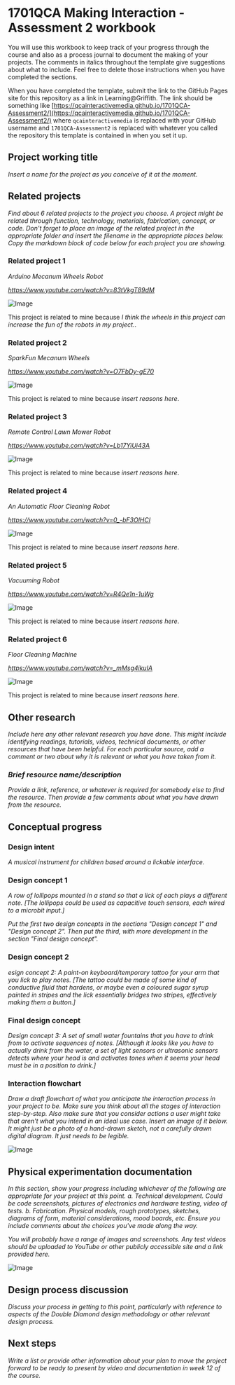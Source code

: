 # 1701QCA Making Interaction - Assessment 2 workbook

You will use this workbook to keep track of your progress through the course and also as a process journal to document the making of your projects. The comments in italics throughout the template give suggestions about what to include. Feel free to delete those instructions when you have completed the sections.

When you have completed the template, submit the link to the GitHub Pages site for this repository as a link in Learning@Griffith. The link should be something like [https://qcainteractivemedia.github.io/1701QCA-Assessment2/](https://qcainteractivemedia.github.io/1701QCA-Assessment2/) where `qcainteractivemedia` is replaced with your GitHub username and `1701QCA-Assessment2` is replaced with whatever you called the repository this template is contained in when you set it up.

## Project working title ##
*Insert a name for the project as you conceive of it at the moment.*

## Related projects ##
*Find about 6 related projects to the project you choose. A project might be related through  function, technology, materials, fabrication, concept, or code. Don't forget to place an image of the related project in the appropriate folder and insert the filename in the appropriate places below. Copy the markdown block of code below for each project you are showing.*

### Related project 1 ###
*Arduino Mecanum Wheels Robot*

*https://www.youtube.com/watch?v=83tVkgT89dM*

![Image](relatedproject01.PNG)

This project is related to mine because *I think the wheels in this project can increase the fun of the robots in my project.*.

### Related project 2 ###
*SparkFun Mecanum Wheels*

*https://www.youtube.com/watch?v=O7FbDy-gE70*

![Image](relatedproject02.PNG)

This project is related to mine because *insert reasons here*.

### Related project 3 ###
*Remote Control Lawn Mower Robot*

*https://www.youtube.com/watch?v=Lb17YiUi43A*

![Image](relatedproject03.PNG)

This project is related to mine because *insert reasons here*.

### Related project 4 ###
*An Automatic Floor Cleaning Robot*

*https://www.youtube.com/watch?v=0_-bF3OlHCI*

![Image](relatedproject04.PNG)

This project is related to mine because *insert reasons here*.

### Related project 5 ###
*Vacuuming Robot*

*https://www.youtube.com/watch?v=R4Qe1n-1uWg*

![Image](relatedproject05.PNG)

This project is related to mine because *insert reasons here*.

### Related project 6 ###
*Floor Cleaning Machine*

*https://www.youtube.com/watch?v=_mMsg4ikuIA*

![Image](relatedproject06.PNG)

This project is related to mine because *insert reasons here*.

## Other research ##
*Include here any other relevant research you have done. This might include identifying readings, tutorials, videos, technical documents, or other resources that have been helpful. For each particular source, add a comment or two about why it is relevant or what you have taken from it.*

### *Brief resource name/description* ###

*Provide a link, reference, or whatever is required for somebody else to find the resource. Then provide a few comments about what you have drawn from the resource.*

## Conceptual progress ##

### Design intent ###
*A musical instrument for children based around a lickable interface.*

### Design concept 1 ###
*A row of lollipops mounted in a stand so that a lick of each plays a different note. [The
lollipops could be used as capacitive touch sensors, each wired to a microbit input.]* 

*Put the first two design concepts in the sections "Design concept 1" and "Design concept 2". Then put the third, with more development in the section "Final design concept".*

### Design concept 2 ###
*esign concept 2: A paint-on keyboard/temporary tattoo for your arm that you lick to play notes. [The
tattoo could be made of some kind of conductive fluid that hardens, or maybe even a coloured sugar syrup
painted in stripes and the lick essentially bridges two stripes, effectively making them a button.]*

### Final design concept ###
*Design concept 3: A set of small water fountains that you have to drink from to activate sequences of notes.
[Although it looks like you have to actually drink from the water, a set of light sensors or ultrasonic sensors
detects where your head is and activates tones when it seems your head must be in a position to drink.]*

### Interaction flowchart ###
*Draw a draft flowchart of what you anticipate the interaction process in your project to be. Make sure you think about all the stages of interaction step-by-step. Also make sure that you consider actions a user might take that aren't what you intend in an ideal use case. Insert an image of it below. It might just be a photo of a hand-drawn sketch, not a carefully drawn digital diagram. It just needs to be legible.*

![Image](missingimage.png)

## Physical experimentation documentation ##

*In this section, show your progress including whichever of the following are appropriate for your project at this point.
a.	Technical development. Could be code screenshots, pictures of electronics and hardware testing, video of tests. 
b.	Fabrication. Physical models, rough prototypes, sketches, diagrams of form, material considerations, mood boards, etc.
Ensure you include comments about the choices you've made along the way.*

*You will probably have a range of images and screenshots. Any test videos should be uploaded to YouTube or other publicly accessible site and a link provided here.*

![Image](missingimage.png)

## Design process discussion ##
*Discuss your process in getting to this point, particularly with reference to aspects of the Double Diamond design methodology or other relevant design process.*

## Next steps ##
*Write a list or provide other information about your plan to move the project forward to be ready to present by video and documentation in week 12 of the course.*
